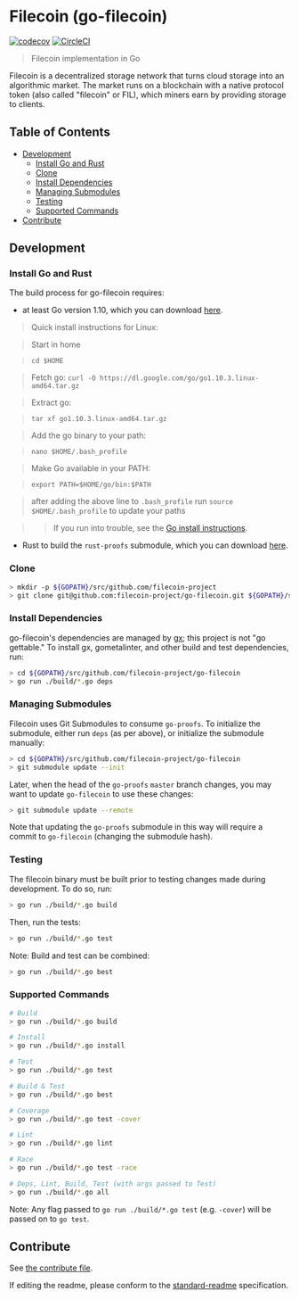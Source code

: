 # Filecoin (go-filecoin)

[![codecov](https://codecov.io/gh/filecoin-project/go-filecoin/branch/master/graph/badge.svg?token=J5QWYWkgHT)](https://codecov.io/gh/filecoin-project/go-filecoin)
[![CircleCI](https://circleci.com/gh/filecoin-project/go-filecoin.svg?style=svg&circle-token=5a9d1cb48788b41d98bdfbc8b15298816ec71fea)](https://circleci.com/gh/filecoin-project/go-filecoin)

> Filecoin implementation in Go

Filecoin is a decentralized storage network that turns cloud storage into an algorithmic market. The
market runs on a blockchain with a native protocol token (also called "filecoin" or FIL), which miners earn
by providing storage to clients.

## Table of Contents

- [Development](#development)
  - [Install Go and Rust](#install-go)
  - [Clone](#clone)
  - [Install Dependencies](#install-dependencies)
  - [Managing Submodules](#managing-submodules)
  - [Testing](#testing)
  - [Supported Commands](#supported-commands)
- [Contribute](#contribute)

## Development

### Install Go and Rust

The build process for go-filecoin requires:

- at least Go version 1.10, which you can download [here][1].

> Quick install instructions for Linux:

> Start in home

> `cd $HOME`

> Fetch go:
> `curl -O https://dl.google.com/go/go1.10.3.linux-amd64.tar.gz`

> Extract go:

> `tar xf go1.10.3.linux-amd64.tar.gz`

> Add the go binary to your path:

> `nano $HOME/.bash_profile`

> Make Go available in your PATH:

> `export PATH=$HOME/go/bin:$PATH`

> after adding the above line to `.bash_profile` run `source $HOME/.bash_profile` to update your paths

> > If you run into trouble, see the [Go install instructions][4].
  
- Rust to build the `rust-proofs` submodule, which you can download [here][5].

### Clone

```sh
> mkdir -p ${GOPATH}/src/github.com/filecoin-project
> git clone git@github.com:filecoin-project/go-filecoin.git ${GOPATH}/src/github.com/filecoin-project/go-filecoin
```

### Install Dependencies

go-filecoin's dependencies are managed by [gx][2]; this project is not "go gettable." To install gx, gometalinter, and
other build and test dependencies, run:

```sh
> cd ${GOPATH}/src/github.com/filecoin-project/go-filecoin
> go run ./build/*.go deps
```

### Managing Submodules

Filecoin uses Git Submodules to consume `go-proofs`. To initialize the submodule, either run `deps` (as per above), or
initialize the submodule manually:

```sh
> cd ${GOPATH}/src/github.com/filecoin-project/go-filecoin
> git submodule update --init
```

Later, when the head of the `go-proofs` `master` branch changes, you may want to update `go-filecoin` to use these changes:

```sh
> git submodule update --remote
```

Note that updating the `go-proofs` submodule in this way will require a commit to `go-filecoin` (changing the submodule hash).

### Testing

The filecoin binary must be built prior to testing changes made during development. To do so, run:

```sh
> go run ./build/*.go build
```

Then, run the tests:

```sh
> go run ./build/*.go test
```

Note: Build and test can be combined:

```sh
> go run ./build/*.go best
```

### Supported Commands

```sh
# Build
> go run ./build/*.go build

# Install
> go run ./build/*.go install

# Test
> go run ./build/*.go test

# Build & Test
> go run ./build/*.go best

# Coverage
> go run ./build/*.go test -cover

# Lint
> go run ./build/*.go lint

# Race
> go run ./build/*.go test -race

# Deps, Lint, Build, Test (with args passed to Test)
> go run ./build/*.go all
```

Note: Any flag passed to `go run ./build/*.go test` (e.g. `-cover`) will be passed on to `go test`.

## Contribute

See [the contribute file](CONTRIBUTING.md).

If editing the readme, please conform to the [standard-readme][3] specification.

[1]: https://golang.org/dl/
[2]: https://github.com/whyrusleeping/gx
[3]: https://github.com/RichardLitt/standard-readme
[4]: https://golang.org/doc/install
[5]: https://www.rust-lang.org/en-US/install.html
